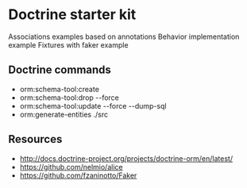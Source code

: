 # Doctrine starter kit

Associations examples based on annotations
Behavior implementation example
Fixtures with faker example

## Doctrine commands
- orm:schema-tool:create
- orm:schema-tool:drop --force
- orm:schema-tool:update --force --dump-sql
- orm:generate-entities ./src

## Resources
- http://docs.doctrine-project.org/projects/doctrine-orm/en/latest/
- https://github.com/nelmio/alice
- https://github.com/fzaninotto/Faker
